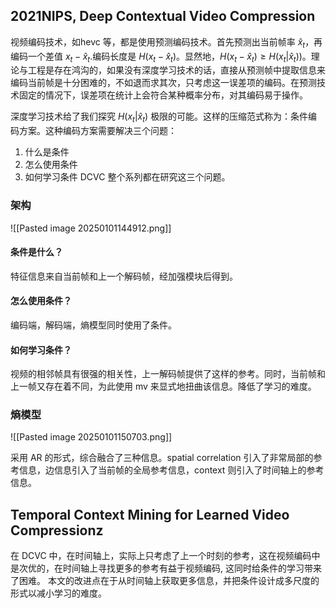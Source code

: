 
## 2021NIPS, Deep Contextual Video Compression

视频编码技术，如hevc 等，都是使用预测编码技术。首先预测出当前帧率 $\hat{x}_{t}$，再编码一个差值 $x_{t}-\hat{x}_{t}$.编码长度是 $H(x_{t}-\hat{x}_{t})$。显然地，$H(x_{t}-\hat{x}_{t})\geq H(x_{t}|\hat{x}_{t}))$。理论与工程是存在鸿沟的，如果没有深度学习技术的话，直接从预测帧中提取信息来编码当前帧是十分困难的，不如退而求其次，只考虑这一误差项的编码。在预测技术固定的情况下，误差项在统计上会符合某种概率分布，对其编码易于操作。

深度学习技术给了我们探究 $H(x_{t}|\hat{x}_{t})$ 极限的可能。这样的压缩范式称为：条件编码方案。这种编码方案需要解决三个问题：
1. 什么是条件
2. 怎么使用条件
3. 如何学习条件
DCVC 整个系列都在研究这三个问题。

### 架构
![[Pasted image 20250101144912.png]]
#### 条件是什么？
特征信息来自当前帧和上一个解码帧，经加强模块后得到。
#### 怎么使用条件？
编码端，解码端，熵模型同时使用了条件。
#### 如何学习条件？
视频的相邻帧具有很强的相关性，上一解码帧提供了这样的参考。同时，当前帧和上一帧又存在着不同，为此使用 mv 来显式地扭曲该信息。降低了学习的难度。

### 熵模型
![[Pasted image 20250101150703.png]]

采用 AR 的形式，综合融合了三种信息。spatial correlation 引入了非常局部的参考信息，边信息引入了当前帧的全局参考信息，context 则引入了时间轴上的参考信息。

## Temporal Context Mining for Learned  Video Compressionz
在 DCVC 中，在时间轴上，实际上只考虑了上一个时刻的参考，这在视频编码中是次优的，在时间轴上寻找更多的参考有益于视频编码, 这同时给条件的学习带来了困难。
本文的改进点在于从时间轴上获取更多信息，并把条件设计成多尺度的形式以减小学习的难度。
